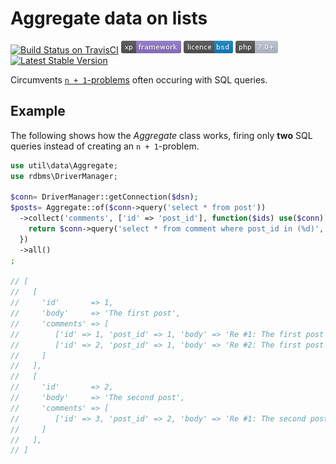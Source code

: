 Aggregate data on lists
=======================

[![Build Status on TravisCI](https://secure.travis-ci.org/xp-forge/aggregate.svg)](http://travis-ci.org/xp-forge/aggregate)
[![XP Framework Module](https://raw.githubusercontent.com/xp-framework/web/master/static/xp-framework-badge.png)](https://github.com/xp-framework/core)
[![BSD Licence](https://raw.githubusercontent.com/xp-framework/web/master/static/licence-bsd.png)](https://github.com/xp-framework/core/blob/master/LICENCE.md)
[![Supports PHP 7.0+](https://raw.githubusercontent.com/xp-framework/web/master/static/php-7_0plus.png)](http://php.net/)
[![Latest Stable Version](https://poser.pugx.org/xp-forge/aggregate/version.png)](https://packagist.org/packages/xp-forge/aggregate)

Circumvents [`n + 1`-problems](https://stackoverflow.com/questions/97197/what-is-the-n1-selects-problem-in-orm-object-relational-mapping) often occuring with SQL queries. 

Example
-------
The following shows how the *Aggregate* class works, firing only **two** SQL queries instead of creating an `n + 1`-problem.

```php
use util\data\Aggregate;
use rdbms\DriverManager;

$conn= DriverManager::getConnection($dsn);
$posts= Aggregate::of($conn->query('select * from post'))
  ->collect('comments', ['id' => 'post_id'], function($ids) use($conn) {
    return $conn->query('select * from comment where post_id in (%d)', $ids);
  })
  ->all()
;

// [
//   [
//     'id'       => 1,
//     'body'     => 'The first post',
//     'comments' => [
//        ['id' => 1, 'post_id' => 1, 'body' => 'Re #1: The first post'],
//        ['id' => 2, 'post_id' => 1, 'body' => 'Re #2: The first post'],
//     ]
//   ],
//   [
//     'id'       => 2,
//     'body'     => 'The second post',
//     'comments' => [
//        ['id' => 3, 'post_id' => 2, 'body' => 'Re #1: The second post'],
//     ]
//   ],
// ]
``` 
